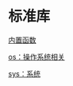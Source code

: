 # 标准库
[内置函数](./%E5%86%85%E7%BD%AE%E5%87%BD%E6%95%B0/index.md)

[os：操作系统相关](./os%EF%BC%9A%E6%93%8D%E4%BD%9C%E7%B3%BB%E7%BB%9F%E7%9B%B8%E5%85%B3/index.md)

[sys：系统](./sys%EF%BC%9A%E7%B3%BB%E7%BB%9F/index.md)
